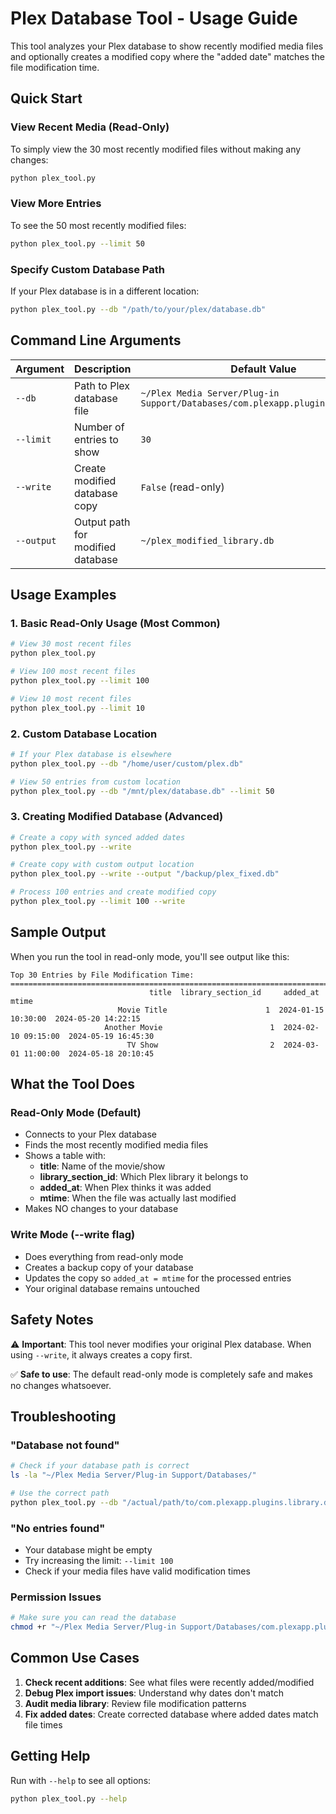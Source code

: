 # Plex Database Tool - Usage Guide

This tool analyzes your Plex database to show recently modified media files and optionally creates a modified copy where the "added date" matches the file modification time.

## Quick Start

### View Recent Media (Read-Only)
To simply view the 30 most recently modified files without making any changes:
```bash
python plex_tool.py
```

### View More Entries
To see the 50 most recently modified files:
```bash
python plex_tool.py --limit 50
```

### Specify Custom Database Path
If your Plex database is in a different location:
```bash
python plex_tool.py --db "/path/to/your/plex/database.db"
```

## Command Line Arguments

| Argument | Description | Default Value |
|----------|-------------|---------------|
| `--db` | Path to Plex database file | `~/Plex Media Server/Plug-in Support/Databases/com.plexapp.plugins.library.db` |
| `--limit` | Number of entries to show | `30` |
| `--write` | Create modified database copy | `False` (read-only) |
| `--output` | Output path for modified database | `~/plex_modified_library.db` |

## Usage Examples

### 1. Basic Read-Only Usage (Most Common)
```bash
# View 30 most recent files
python plex_tool.py

# View 100 most recent files  
python plex_tool.py --limit 100

# View 10 most recent files
python plex_tool.py --limit 10
```

### 2. Custom Database Location
```bash
# If your Plex database is elsewhere
python plex_tool.py --db "/home/user/custom/plex.db"

# View 50 entries from custom location
python plex_tool.py --db "/mnt/plex/database.db" --limit 50
```

### 3. Creating Modified Database (Advanced)
```bash
# Create a copy with synced added dates
python plex_tool.py --write

# Create copy with custom output location
python plex_tool.py --write --output "/backup/plex_fixed.db"

# Process 100 entries and create modified copy
python plex_tool.py --limit 100 --write
```

## Sample Output

When you run the tool in read-only mode, you'll see output like this:

```
Top 30 Entries by File Modification Time:
================================================================================
                               title  library_section_id     added_at        mtime
                        Movie Title                      1  2024-01-15 10:30:00  2024-05-20 14:22:15
                     Another Movie                        1  2024-02-10 09:15:00  2024-05-19 16:45:30
                          TV Show                         2  2024-03-01 11:00:00  2024-05-18 20:10:45
```

## What the Tool Does

### Read-Only Mode (Default)
- Connects to your Plex database
- Finds the most recently modified media files
- Shows a table with:
  - **title**: Name of the movie/show
  - **library_section_id**: Which Plex library it belongs to
  - **added_at**: When Plex thinks it was added
  - **mtime**: When the file was actually last modified
- Makes NO changes to your database

### Write Mode (--write flag)
- Does everything from read-only mode
- Creates a backup copy of your database
- Updates the copy so `added_at = mtime` for the processed entries
- Your original database remains untouched

## Safety Notes

⚠️ **Important**: This tool never modifies your original Plex database. When using `--write`, it always creates a copy first.

✅ **Safe to use**: The default read-only mode is completely safe and makes no changes whatsoever.

## Troubleshooting

### "Database not found"
```bash
# Check if your database path is correct
ls -la "~/Plex Media Server/Plug-in Support/Databases/"

# Use the correct path
python plex_tool.py --db "/actual/path/to/com.plexapp.plugins.library.db"
```

### "No entries found"
- Your database might be empty
- Try increasing the limit: `--limit 100`
- Check if your media files have valid modification times

### Permission Issues
```bash
# Make sure you can read the database
chmod +r "~/Plex Media Server/Plug-in Support/Databases/com.plexapp.plugins.library.db"
```

## Common Use Cases

1. **Check recent additions**: See what files were recently added/modified
2. **Debug Plex import issues**: Understand why dates don't match
3. **Audit media library**: Review file modification patterns
4. **Fix added dates**: Create corrected database where added dates match file times

## Getting Help

Run with `--help` to see all options:
```bash
python plex_tool.py --help
```